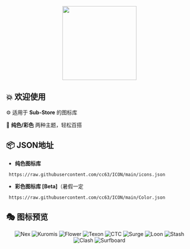<div align="center">
 <img src="https://raw.githubusercontent.com/cc63/ICON/main/Sub-Store.png" width="200">
</div>

## 💥 欢迎使用

⚙️ 适用于 **Sub-Store** 的图标库

📝 **纯色/彩色** 两种主题，轻松百搭


## 📦 **JSON地址**

- **纯色图标库**
```
 https://raw.githubusercontent.com/cc63/ICON/main/icons.json
```

- **彩色图标库 [Beta]**（暑假一定
```
 https://raw.githubusercontent.com/cc63/ICON/main/Color.json
```

## 🎭 图标预览
<div align="center">
  
![Nex](https://raw.githubusercontent.com/cc63/ICON/main/icons/Nexitally.png)
![Kuromis](https://raw.githubusercontent.com/cc63/ICON/main/icons/Kuromis.png)
![Flower](https://raw.githubusercontent.com/cc63/ICON/main/icons/Flower.png)
![Texon](https://raw.githubusercontent.com/cc63/ICON/main/icons/YTOO.png)
![CTC](https://raw.githubusercontent.com/cc63/ICON/main/icons/CTC.png)
![Surge](https://raw.githubusercontent.com/cc63/ICON/main/icons/Surge.png)
![Loon](https://raw.githubusercontent.com/cc63/ICON/main/icons/Loon.png)
![Stash](https://raw.githubusercontent.com/cc63/ICON/main/icons/Stash.png)
![Clash](https://raw.githubusercontent.com/cc63/ICON/main/icons/Clash.png)
![Surfboard](https://raw.githubusercontent.com/cc63/ICON/main/icons/Surfboard.png)

</div>
